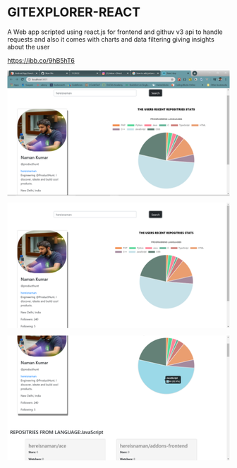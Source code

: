 # GITEXPLORER-REACT

A Web app scripted using react.js for frontend and githuv v3 api to handle requests and also it comes with charts and data filtering giving 
insights about the user

https://ibb.co/9hB5hT6

![SCREENSHOT](./screen.png)

![SCREENSHOT](./screen2.png)

![SCREENSHOT](./screen3.png)